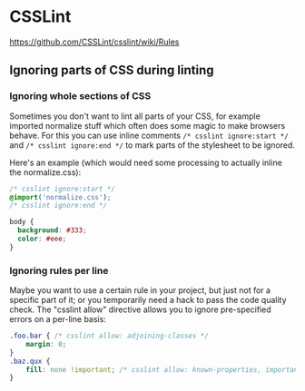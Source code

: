 # CSSLint

https://github.com/CSSLint/csslint/wiki/Rules

## Ignoring parts of CSS during linting

### Ignoring whole sections of CSS
Sometimes you don't want to lint all parts of your CSS, for example imported normalize stuff which often does some magic to make browsers behave.
For this you can use inline comments `/* csslint ignore:start */` and `/* csslint ignore:end */` to mark parts of the stylesheet to be ignored.

Here's an example (which would need some processing to actually inline the normalize.css):
```css
/* csslint ignore:start */
@import('normalize.css');
/* csslint ignore:end */

body {
  background: #333;
  color: #eee;
}
```

### Ignoring rules per line
Maybe you want to use a certain rule in your project, but just not for a specific part of it; or you temporarily need a hack to pass the code quality check. The "csslint allow" directive allows you to ignore pre-specified errors on a per-line basis:
```css
.foo.bar { /* csslint allow: adjoining-classes */
    margin: 0;
}
.baz.qux {
    fill: none !important; /* csslint allow: known-properties, important */
}
```


